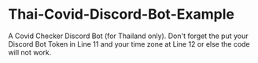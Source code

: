 # Thai-Covid-Discord-Bot-Example
A Covid Checker Discord Bot (for Thailand only). Don't forget the put your Discord Bot Token in Line 11 and your time zone at Line 12 or else the code will not work.
